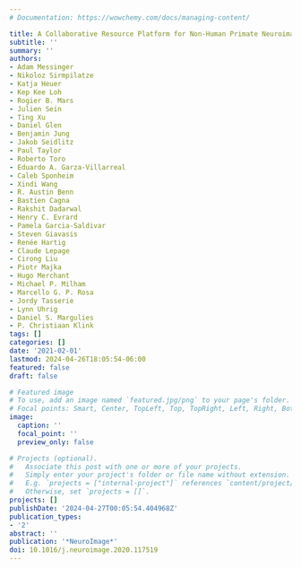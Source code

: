 ```yaml
---
# Documentation: https://wowchemy.com/docs/managing-content/

title: A Collaborative Resource Platform for Non-Human Primate Neuroimaging
subtitle: ''
summary: ''
authors:
- Adam Messinger
- Nikoloz Sirmpilatze
- Katja Heuer
- Kep Kee Loh
- Rogier B. Mars
- Julien Sein
- Ting Xu
- Daniel Glen
- Benjamin Jung
- Jakob Seidlitz
- Paul Taylor
- Roberto Toro
- Eduardo A. Garza-Villarreal
- Caleb Sponheim
- Xindi Wang
- R. Austin Benn
- Bastien Cagna
- Rakshit Dadarwal
- Henry C. Evrard
- Pamela Garcia-Saldivar
- Steven Giavasis
- Renée Hartig
- Claude Lepage
- Cirong Liu
- Piotr Majka
- Hugo Merchant
- Michael P. Milham
- Marcello G. P. Rosa
- Jordy Tasserie
- Lynn Uhrig
- Daniel S. Margulies
- P. Christiaan Klink
tags: []
categories: []
date: '2021-02-01'
lastmod: 2024-04-26T18:05:54-06:00
featured: false
draft: false

# Featured image
# To use, add an image named `featured.jpg/png` to your page's folder.
# Focal points: Smart, Center, TopLeft, Top, TopRight, Left, Right, BottomLeft, Bottom, BottomRight.
image:
  caption: ''
  focal_point: ''
  preview_only: false

# Projects (optional).
#   Associate this post with one or more of your projects.
#   Simply enter your project's folder or file name without extension.
#   E.g. `projects = ["internal-project"]` references `content/project/deep-learning/index.md`.
#   Otherwise, set `projects = []`.
projects: []
publishDate: '2024-04-27T00:05:54.404968Z'
publication_types:
- '2'
abstract: ''
publication: '*NeuroImage*'
doi: 10.1016/j.neuroimage.2020.117519
---
```

